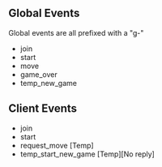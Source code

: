 ## Global Events

Global events are all prefixed with a "g-"

* join
* start
* move
* game_over
* temp_new_game

## Client Events

* join
* start
* request_move [Temp]
* temp_start_new_game [Temp][No reply]